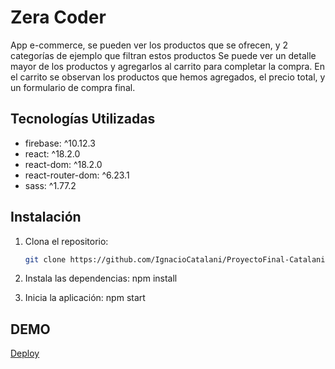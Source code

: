 # Zera Coder
App e-commerce, se pueden ver los productos que se ofrecen, y 2 categorías de ejemplo que filtran estos productos
Se puede ver un detalle mayor de los productos y agregarlos al carrito para completar la compra.
En el carrito se observan los productos que hemos agregados, el precio total, y un formulario de compra final.

## Tecnologías Utilizadas
* firebase: ^10.12.3
* react: ^18.2.0
* react-dom: ^18.2.0
* react-router-dom: ^6.23.1
* sass: ^1.77.2

## Instalación
1. Clona el repositorio:
   ```sh
   git clone https://github.com/IgnacioCatalani/ProyectoFinal-Catalani

2. Instala las dependencias:
   npm install

3. Inicia la aplicación:
   npm start



## DEMO
[Deploy](https://zeracoder.netlify.app/)

